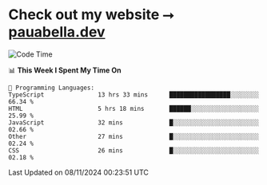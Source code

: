 # Check out my website ⭢ [pauabella.dev](https://pauabella.dev)

<!--START_SECTION:waka-->
![Code Time](http://img.shields.io/badge/Code%20Time-3%2C863%20hrs%2037%20mins-blue)

📊 **This Week I Spent My Time On** 

```text
💬 Programming Languages: 
TypeScript               13 hrs 33 mins      █████████████████░░░░░░░░   66.34 % 
HTML                     5 hrs 18 mins       ██████░░░░░░░░░░░░░░░░░░░   25.99 % 
JavaScript               32 mins             █░░░░░░░░░░░░░░░░░░░░░░░░   02.66 % 
Other                    27 mins             █░░░░░░░░░░░░░░░░░░░░░░░░   02.24 % 
CSS                      26 mins             █░░░░░░░░░░░░░░░░░░░░░░░░   02.18 % 
```


 Last Updated on 08/11/2024 00:23:51 UTC
<!--END_SECTION:waka-->
